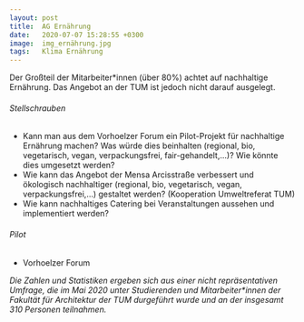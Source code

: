 ```yaml
---
layout: post
title:  AG Ernährung
date:   2020-07-07 15:28:55 +0300
image:  img_ernährung.jpg
tags:   Klima Ernährung
---
```

Der Großteil der Mitarbeiter\*innen (über 80%) achtet auf nachhaltige Ernährung. Das Angebot
an der TUM ist jedoch nicht darauf ausgelegt.

###### Stellschrauben
* Kann man aus dem Vorhoelzer Forum ein Pilot-Projekt für nachhaltige Ernährung machen? Was würde
dies beinhalten (regional, bio, vegetarisch, vegan, verpackungsfrei, fair-gehandelt,...)? Wie könnte dies
umgesetzt werden?
* Wie kann das Angebot der Mensa Arcisstraße verbessert und ökologisch nachhaltiger (regional, bio,
vegetarisch, vegan, verpackungsfrei,...) gestaltet werden? (Kooperation Umweltreferat TUM)
* Wie kann nachhaltiges Catering bei Veranstaltungen aussehen und implementiert werden?


###### Pilot
* Vorhoelzer Forum


*Die Zahlen und Statistiken ergeben sich aus einer nicht repräsentativen Umfrage, die im Mai 2020 unter Studierenden und Mitarbeiter\*innen der Fakultät für Architektur der TUM durgeführt wurde und an der insgesamt 310 Personen teilnahmen.*